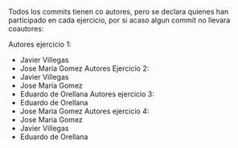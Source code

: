 Todos los commits tienen co autores, pero se declara quienes han participado en cada ejercicio, por si acaso algun commit no llevara coautores:

Autores ejercicio 1:
- Javier Villegas
- Jose Maria Gomez
Autores Ejercicio 2:
- Javier Villegas
- Jose Maria Gomez
- Eduardo de Orellana
Autores ejercicio 3:
- Eduardo de Orellana
- Jose Maria Gomez
Autores ejercicio 4:
- Jose Maria Gomez
- Javier Villegas
- Eduardo de Orellana
